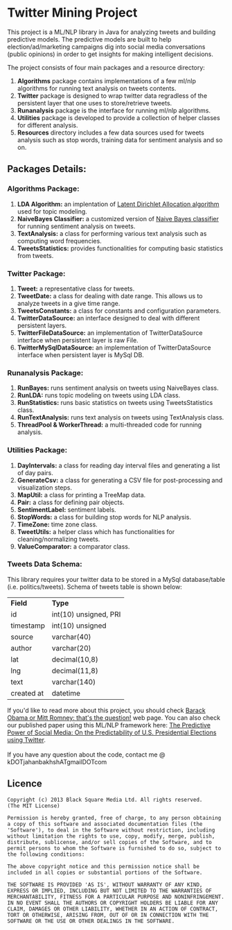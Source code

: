 Twitter Mining Project
======================

This project is a ML/NLP library in Java for analyzing tweets and building predictive models. The predictive models are built to help election/ad/marketing campaigns dig into social media conversations (public opinions) in order to get insights for making intelligent decisions.

The project consists of four main packages and a resource directory:
<ol>
<li><b>Algorithms</b> package contains implementations of a few ml/nlp algorithms for running text analysis on tweets contents.</li>
<li><b>Twitter</b> package is designed to wrap twitter data regradless of the persistent layer that one uses to store/retrieve tweets.</li>
<li><b>Runanalysis</b> package is the interface for running ml/nlp algorithms.</li>
<li><b>Utilities</b> package is developed to provide a collection of helper classes for different analysis.</li>
<li><b>Resources</b> directory includes a few data sources used for tweets analysis such as stop words, training data for sentiment analysis and so on.</li>
</ol>

<h2>Packages Details:</h2>
<h3>Algorithms Package:</h3>
<ol>
<li><b>LDA Algorithm:</b> an implentation of <a href="http://en.wikipedia.org/wiki/Latent_Dirichlet_allocation"> Latent Dirichlet Allocation algorithm</a> used for topic modeling.</li>
<li><b>NaiveBayes Classifier:</b> a customized version of <a href="http://en.wikipedia.org/wiki/Naive_Bayes_classifier">Naive Bayes classifier</a> for running sentiment analysis on tweets.</li>
<li><b>TextAnalysis:</b> a class for performing various text analysis such as computing word frequencies.</li>
<li><b>TweetsStatistics:</b> provides functionalities for computing basic statistics from tweets.</li>
</ol>

<h3>Twitter Package:</h3>
<ol>
<li><b>Tweet:</b> a representative class for tweets.</li>
<li><b>TweetDate:</b> a class for dealing with date range. This allows us to analyze tweets in a give time range.</li>
<li><b>TweetsConstants:</b> a class for constants and configuration parameters.</li>
<li><b>TwitterDataSource:</b> an interface designed to deal with different persistent layers.</li>
<li><b>TwitterFileDataSource:</b> an implementation of TwitterDataSource interface when persistent layer is raw File.</li>
<li><b>TwitterMySqlDataSource:</b> an implementation of TwitterDataSource interface when persistent layer is MySql DB.</li>
</ol>

<h3>Runanalysis Package:</h3>
<ol>
<li><b>RunBayes:</b> runs sentiment analysis on tweets using NaiveBayes class.</li>
<li><b>RunLDA:</b> runs topic modeling on tweets using LDA class.</li>
<li><b>RunStatistics:</b> runs basic statistics on tweets using TweetsStatistics class.</li>
<li><b>RunTextAnalysis:</b> runs text analysis on tweets using TextAnalysis class.</li>
<li><b>ThreadPool & WorkerThread:</b> a multi-threaded code for running analysis.</li>
</ol>

<h3>Utilities Package:</h3>
<ol>
<li><b>DayIntervals:</b> a class for reading day interval files and generating a list of day pairs.</li>
<li><b>GenerateCsv:</b> a class for generating a CSV file for post-processing and visualization steps.</li>
<li><b>MapUtil:</b> a class for printing a TreeMap data.</li>
<li><b>Pair:</b> a class for defining pair objects.</li>
<li><b>SentimentLabel:</b> sentiment labels.</li>
<li><b>StopWords:</b> a class for building stop words for NLP analysis.</li>
<li><b>TimeZone:</b> time zone class.</li>
<li><b>TweetUtils:</b> a helper class which has functionalities for cleaning/normalizing tweets.</li>
<li><b>ValueComparator:</b> a comparator class.</li>
</ol>
<h3>Tweets Data Schema:</h3>
<p>
This library requires your twitter data to be stored in a MySql database/table (i.e. politics/tweets). Schema of tweets table is shown below:
<table style="width:300px">
<tr>
  <td><b>Field</b></td>
  <td><b>Type</b></td>
</tr>
<tr>
  <td>id</td>
  <td>int(10) unsigned, PRI</td> 
</tr>
<tr>
  <td>timestamp</td>
  <td>int(10) unsigned</td>
</tr>
<tr>
  <td>source</td>
  <td>varchar(40)</td>
</tr>
<tr>
  <td>author</td>
  <td>varchar(20)</td>
</tr>
<tr>
  <td>lat</td>
  <td>decimal(10,8)</td>
</tr>
<tr>
  <td>lng</td>
  <td>decimal(11,8)</td>
</tr>
<tr>
  <td>text</td>
  <td>varchar(140)</td>
</tr>
<tr>
  <td>created at</td>
  <td>datetime</td>
</tr>
</table>
</p>

<p>
If you'd like to read more about this project, you should check <a href="http://www.kazemjahanbakhsh.com/codes/election.html">Barack Obama or Mitt Romney: that's the question!</a> web page. You can also check our published paper using this ML/NLP framework here: <a href="http://arxiv-web3.library.cornell.edu/abs/1407.0622">The Predictive Power of Social Media: On the Predictability of U.S. Presidential Elections using Twitter</a>.<br /><br />
If you have any question about the code, contact me @ kDOTjahanbakhshATgmailDOTcom
</p>

## Licence

    Copyright (c) 2013 Black Square Media Ltd. All rights reserved.
    (The MIT License)

    Permission is hereby granted, free of charge, to any person obtaining
    a copy of this software and associated documentation files (the
    'Software'), to deal in the Software without restriction, including
    without limitation the rights to use, copy, modify, merge, publish,
    distribute, sublicense, and/or sell copies of the Software, and to
    permit persons to whom the Software is furnished to do so, subject to
    the following conditions:

    The above copyright notice and this permission notice shall be
    included in all copies or substantial portions of the Software.

    THE SOFTWARE IS PROVIDED 'AS IS', WITHOUT WARRANTY OF ANY KIND,
    EXPRESS OR IMPLIED, INCLUDING BUT NOT LIMITED TO THE WARRANTIES OF
    MERCHANTABILITY, FITNESS FOR A PARTICULAR PURPOSE AND NONINFRINGEMENT.
    IN NO EVENT SHALL THE AUTHORS OR COPYRIGHT HOLDERS BE LIABLE FOR ANY
    CLAIM, DAMAGES OR OTHER LIABILITY, WHETHER IN AN ACTION OF CONTRACT,
    TORT OR OTHERWISE, ARISING FROM, OUT OF OR IN CONNECTION WITH THE
    SOFTWARE OR THE USE OR OTHER DEALINGS IN THE SOFTWARE.
